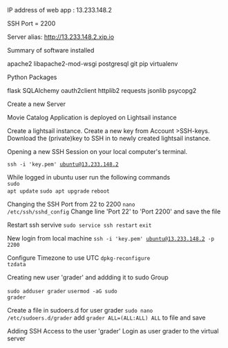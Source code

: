 IP address of web app : 13.233.148.2

SSH Port = 2200  

Server alias: http://13.233.148.2.xip.io

Summary of software installed

apache2
libapache2-mod-wsgi
postgresql
git
pip
virtualenv

Python Packages

flask
SQLAlchemy
oauth2client
httplib2
requests
jsonlib
psycopg2


Create a new Server

Movie Catalog Application is deployed on Lightsail instance 
  
  Create a lightsail instance.
  Create a new key from Account >SSH-keys.
  Download the (private)key to SSH in to newly created lightsail instance.

Opening a new SSH Session on your local computer's terminal.

 <code>ssh -i 'key.pem' ubuntu@13.233.148.2 </code>
 
 While logged in ubuntu user run the following commands<br>
 <code>sudo apt update</code>
 <code>sudo apt upgrade</code>
 <code>reboot</code>

Changing the SSH Port from 22 to 2200
<code>nano /etc/ssh/sshd_config</code>
Change line 'Port 22' to 'Port 2200' and save the file

Restart ssh servive
<code>sudo service ssh restart</code>
<code>exit</code>
 
 New login from local machine 
 <code>ssh -i 'key.pem' ubuntu@13.233.148.2 -p 2200 </code>
 
 Configure Timezone to use UTC
 <code>dpkg-reconfigure tzdata</code>
  
Creating new user 'grader' and addding it to sudo Group

<code>sudo adduser grader</code>
<code>usermod -aG sudo grader</code>

Create a file in sudoers.d for user grader
<code>sudo nano /etc/sudoers.d/grader</code>
add `grader ALL=(ALL:ALL) ALL` to file and save

Adding SSH Access to the user 'grader'
Login as user grader to the virtual server
<code></code>


